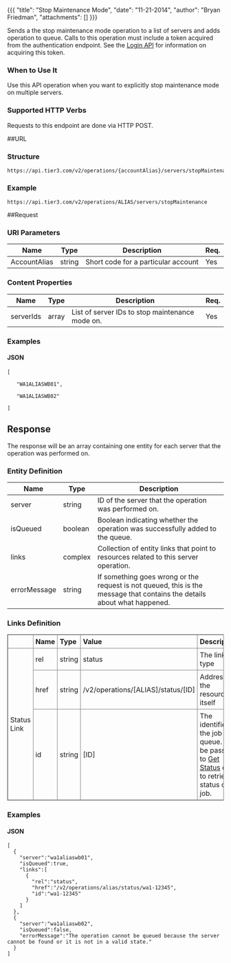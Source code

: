 {{{
  "title": "Stop Maintenance Mode",
  "date": "11-21-2014",
  "author": "Bryan Friedman",
  "attachments": []
}}}

Sends a the stop maintenance mode operation to a list of servers and adds operation to queue. Calls to this operation must include a token acquired from the authentication endpoint. See the <a href="/api-docs/v2#authentication-login">Login API</a> for information on acquiring this token.

### When to Use It

Use this API operation when you want to explicitly stop maintenance mode on multiple servers.

### Supported HTTP Verbs

Requests to this endpoint are done via HTTP POST.

##URL

### Structure

    https://api.tier3.com/v2/operations/{accountAlias}/servers/stopMaintenance

### Example

    https://api.tier3.com/v2/operations/ALIAS/servers/stopMaintenance

##Request

### URI Parameters

<table>
  <thead>
    <tr>
      <th>Name</th>
      <th>Type</th>
      <th>Description</th>
      <th>Req.</th>
    </tr>
  </thead>
  <tbody>
    <tr>
      <td>AccountAlias</td>
      <td>string</td>
      <td>Short code for a particular account</td>
      <td>Yes</td>
    </tr>
  </tbody>
</table>

### Content Properties

<table>
  <thead>
    <tr>
      <th>Name</th>
      <th>Type</th>
      <th>Description</th>
      <th>Req.</th>
    </tr>
  </thead>
  <tbody>
    <tr>
      <td>serverIds</td>
      <td>array</td>
      <td>List of server IDs to stop maintenance mode on.</td>
      <td>Yes</td>
    </tr>
  </tbody>
</table>

### Examples

#### JSON

    [

       "WA1ALIASWB01",

       "WA1ALIASWB02"

    ]

## Response

The response will be an array containing one&nbsp;entity for each server that the operation was performed on.

### Entity Definition

<table>
  <thead>
    <tr>
      <th>Name</th>
      <th>Type</th>
      <th>Description</th>
    </tr>
  </thead>
  <tbody>
    <tr>
      <td>server</td>
      <td>string</td>
      <td>ID of the server that the operation was performed on.</td>
    </tr>
    <tr>
      <td>isQueued</td>
      <td>boolean</td>
      <td>Boolean indicating whether the operation was successfully added to the queue.</td>
    </tr>
    <tr>
      <td>links</td>
      <td>complex</td>
      <td>Collection of entity links that point to resources related to this server operation.</td>
    </tr>
    <tr>
      <td>errorMessage</td>
      <td>string</td>
      <td>If something goes wrong or the request is not queued, this is the message that contains the details about what happened.</td>
    </tr>
  </tbody>
</table>

### Links Definition

<table style="border: 1px solid gray; border-image: none; border-collapse: collapse;">
<tbody>
<tr>
<td style="padding: 5px; border: 1px solid gray; border-image: none;" width="100"><strong>&nbsp;</strong></td>
<td style="padding: 5px; border: 1px solid gray; border-image: none;" width="100"><strong>Name</strong></td>
<td style="padding: 5px; border: 1px solid gray; border-image: none;" width="75"><strong>Type</strong></td>
<td style="padding: 5px; border: 1px solid gray; border-image: none;" width="250"><strong>Value</strong></td>
<td style="padding: 5px; border: 1px solid gray; border-image: none;" width="300"><strong>Description</strong></td>
</tr>
<tr>
<td style="padding: 5px; border: 1px solid gray; border-image: none;" rowspan="3">Status Link</td>
<td style="padding: 5px; border: 1px solid gray; border-image: none;">rel</td>
<td style="padding: 5px; border: 1px solid gray; border-image: none;">string</td>
<td style="padding: 5px; border: 1px solid gray; border-image: none;">status</td>
<td style="padding: 5px; border: 1px solid gray; border-image: none;">The link type</td>
</tr>
<tr>
<td style="padding: 5px; border: 1px solid gray; border-image: none;">href</td>
<td style="padding: 5px; border: 1px solid gray; border-image: none;">string</td>
<td style="padding: 5px; border: 1px solid gray; border-image: none;">/v2/operations/[ALIAS]/status/[ID]</td>
<td style="padding: 5px; border: 1px solid gray; border-image: none;">Address of the resource itself</td>
</tr>
<tr>
<td style="padding: 5px; border: 1px solid gray; border-image: none;">id</td>
<td style="padding: 5px; border: 1px solid gray; border-image: none;">string</td>
<td style="padding: 5px; border: 1px solid gray; border-image: none;">[ID]</td>
<td style="padding: 5px; border: 1px solid gray; border-image: none;">The identifier of the job in queue. Can be passed to <a href="/api-docs/v2#queue-get-status">Get Status</a> call to retrieve status of job.</td>
</tr>
</tbody>
</table>

### Examples

#### JSON

    [
      {
        "server":"wa1aliaswb01",
        "isQueued":true,
        "links":[
          {
            "rel":"status",
            "href":"/v2/operations/alias/status/wa1-12345",
            "id":"wa1-12345"
          }
        ]
      },
      {
        "server":"wa1aliaswb02",
        "isQueued":false,
        "errorMessage":"The operation cannot be queued because the server cannot be found or it is not in a valid state."
      }
    ]